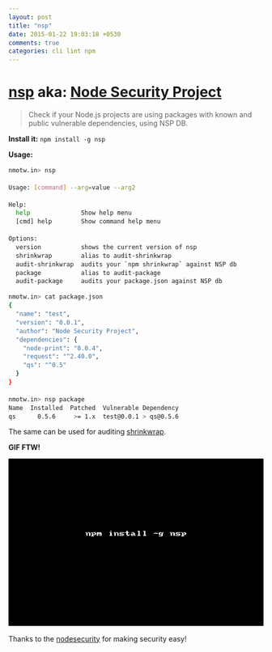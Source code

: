 ```yaml
---
layout: post
title: "nsp"
date: 2015-01-22 19:03:18 +0530
comments: true
categories: cli lint npm 
---
```


# [nsp](http://npm.im/nsp/) aka: [Node Security Project](http://nodesecurity.io)
> Check if your Node.js projects are using packages with known and public vulnerable dependencies, using NSP DB.

__Install it:__ ``` npm install -g nsp ```

__Usage:__

```sh
nmotw.in> nsp

Usage: [command] --arg=value --arg2

Help:
  help              Show help menu
  [cmd] help        Show command help menu

Options:
  version           shows the current version of nsp
  shrinkwrap        alias to audit-shrinkwrap
  audit-shrinkwrap  audits your `npm shrinkwrap` against NSP db
  package           alias to audit-package
  audit-package     audits your package.json against NSP db
```

```sh
nmotw.in> cat package.json
{
  "name": "test",
  "version": "0.0.1",
  "author": "Node Security Project",
  "dependencies": {
    "node-print": "0.0.4",
    "request": "^2.40.0",
    "qs": "^0.5"
  }
}

nmotw.in> nsp package
Name  Installed  Patched  Vulnerable Dependency
qs      0.5.6     >= 1.x  test@0.0.1 > qs@0.5.6
```

The same can be used for auditing [shrinkwrap](https://docs.npmjs.com/cli/shrinkwrap).

__GIF FTW!__

![nsp](/images/nsp/nsp.gif)



Thanks to the [nodesecurity](https://twitter.com/nodesecurity) for making security easy!

